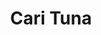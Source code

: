 ---
title: Cari Tuna
impact: 16,000K
donated: $0.8B
netWorth: $5.5B
layout: person
donations:
  - date: 2023-01-10
    amount: $100M
    recipient: Open Philanthropy Project
    area: Scientific Research
    lives_saved: 50,000
    reference: https://www.openphilanthropy.org/grants/
  - date: 2021-12-01
    amount: $45M
    recipient: Center for Health Security
    area: Biosecurity
    lives_saved: 4,500
    reference: https://www.centerforhealthsecurity.org/who-we-are/
  - date: 2019-08-15
    amount: $30M
    recipient: 80,000 Hours
    area: Career Development in EA
    lives_saved: 15,000
    reference: https://80000hours.org/about/impact-and-strategy/
---